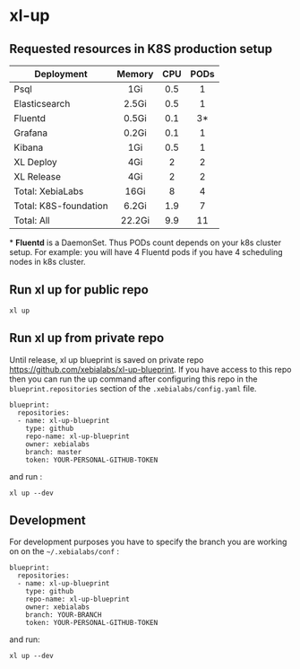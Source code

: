 # xl-up

## Requested resources in K8S production setup

| Deployment            | Memory | CPU | PODs |
|-----------------------|:------:|:---:|:----:|
| Psql                  |   1Gi  | 0.5 |   1  |
| Elasticsearch         |  2.5Gi | 0.5 |   1  |
| Fluentd               |  0.5Gi | 0.1 |  3*  |
| Grafana               |  0.2Gi | 0.1 |   1  |
| Kibana                |   1Gi  | 0.5 |   1  |
| XL Deploy             |   4Gi  |  2  |   2  |
| XL Release            |   4Gi  |  2  |   2  |
| Total: XebiaLabs      |  16Gi  |  8  |   4  |
| Total: K8S-foundation |  6.2Gi | 1.9 |   7  |
| Total: All            | 22.2Gi | 9.9 |  11  |

\* **Fluentd** is a DaemonSet. Thus PODs count depends on your k8s cluster setup. For example: you will have 4 Fluentd pods if you have 4 scheduling nodes in k8s cluster. 
## Run xl up for public repo

`xl up`

## Run xl up from private repo

Until release, xl up blueprint is saved on private repo https://github.com/xebialabs/xl-up-blueprint. If you have access to this repo then you can run the up command after configuring this repo in the `blueprint.repositories` section of the `.xebialabs/config.yaml` file.

```
blueprint:
  repositories:
  - name: xl-up-blueprint
    type: github
    repo-name: xl-up-blueprint
    owner: xebialabs
    branch: master
    token: YOUR-PERSONAL-GITHUB-TOKEN

``` 

and run :

`xl up --dev`


## Development 

For development purposes you have to specify the branch you are working on on the `~/.xebialabs/conf` :

```
blueprint:
  repositories:
  - name: xl-up-blueprint
    type: github
    repo-name: xl-up-blueprint
    owner: xebialabs
    branch: YOUR-BRANCH
    token: YOUR-PERSONAL-GITHUB-TOKEN

``` 

and run:

`xl up --dev`
